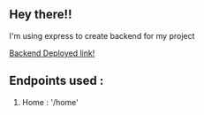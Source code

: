 ## Hey there!!

I'm using express to create backend for my project

[Backend Deployed link!](https://novelist.onrender.com/)

## Endpoints used : 
1. Home : '/home'